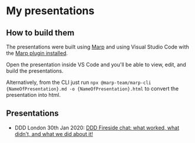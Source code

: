 # My presentations

## How to build them

The presentations were built using [Marp](https://marp.app/) and using Visual Studio Code with the [Marp plugin installed](https://marketplace.visualstudio.com/items?itemName=marp-team.marp-vscode).

Open the presentation inside VS Code and you'll be able to view, edit, and build the presentations.

Alternatively, from the CLI just run `npx @marp-team/marp-cli {NameOfPresentation}.md -o {NameOfPresentation}.html` to convert the presentation into html.

## Presentations

- DDD London 30th Jan 2020: [DDD Fireside chat: what worked, what didn't, and what we did about it!](./20200130%20-%20DDD%20fireside%20chat/Presentation.html)
